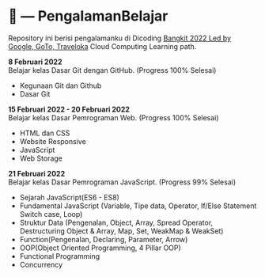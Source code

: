 # :hugs: — PengalamanBelajar
Repository ini berisi pengalamanku di Dicoding [Bangkit 2022 Led by Google, GoTo, Traveloka](https://grow.google/intl/id_id/bangkit/) Cloud Computing Learning path.

**8 Februari 2022** <br>
Belajar kelas Dasar Git dengan GitHub. (Progress 100% Selesai)
  - Kegunaan Git dan Github
  - Dasar Git

**15 Februari 2022 - 20 Februari 2022** <br>
Belajar kelas Dasar Pemrograman Web. (Progress 100% Selesai)
  - HTML dan CSS
  - Website Responsive
  - JavaScript
  - Web Storage

**21 Februari 2022** <br>
Belajar kelas Dasar Pemrograman JavaScript. (Progress 99% Selesai)
  - Sejarah JavaScript(ES6 - ES8)
  - Fundamental JavaScript (Variable, Tipe data, Operator, If/Else Statement Switch case, Loop)
  - Struktur Data (Pengenalan, Object, Array, Spread Operator, Destructuring Object & Array, Map, Set, WeakMap & WeakSet)
  - Function(Pengenalan, Declaring, Parameter, Arrow)
  - OOP(Object Oriented Programming, 4 Pillar OOP)
  - Functional Programming
  - Concurrency
